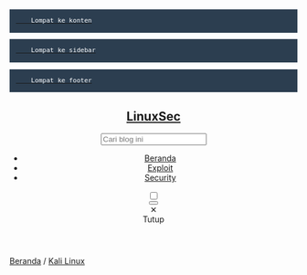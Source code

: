 <script>
(localStorage.getItem('mode')) === 'darkmode' ? document.querySelector('body').classList.add('darkmode') : document.querySelector('body').classList.remove('darkmode')
</script>
<div class='template-settings section' id='template-settings'><div class='widget HTML' data-version='2' id='HTML70'>
</div></div>
<div class='custom-css section' id='custom-css'><div class='widget HTML' data-version='2' id='HTML82'>
<style>
              blockquote {
    background-color: #2c3e50;
    border-left: 5pxsolidrgba(121,128,136,0.07);
    padding: 15px 20px;
    margin: 15px 0 15px 3px;
    font-style: normal;
    color: #fff;
}
blockquote[style] {
    background-color: #2c3e50;
    border-left: 5pxsolidrgba(121,128,136,0.07);
    padding: 15px 20px;
    margin: 15px 0 15px 3px;
    font-style: normal;
    color: #fff;
}
pre {
    display: block;
    padding: 11px;
    margin: 0 0 11.5px;
    font-size: 13px;
    line-height: 1.7;
    word-break: break-all;
    word-wrap: break-word;
    color: #fff;
    background-color: #2c3e50;
}
          </style>
</div></div>
<a class='skip-to-content-link skip-to-link' href='#main-content'>

        Lompat ke konten
        
</a>
<a class='skip-to-sidebar-link skip-to-link' href='#sidebar-wrap'>

        Lompat ke sidebar
        
</a>
<a class='skip-to-footer-link skip-to-link' href='#footer-outer'>

        Lompat ke footer
        
</a>
<header id='header-outer'>
<div id='header-wrap'>
<div id='header-content'>
<div class='header section' id='header'><div class='widget Header' data-version='2' id='Header1'>
<div class='blog-title-wrap'>
<h2 class='blog-title'>
<a data-text='LinuxSec' href='https://www.linuxsec.org/' title='LinuxSec'>LinuxSec</a>
</h2>
</div>
</div></div>
<div class='social-button section' id='social-button'><div class='widget HTML' data-version='2' id='HTML71'>
<div class='widget-content'>
<a aria-label="facebook-icon" href="https://www.facebook.com/linuxsec.org" rel="nofollow"><span class="social-icon facebook-icon"><i></i></span></a>
<a aria-label="twitter-icon" href="https://twitter.com/linuxsec_org" rel="nofollow"><span class="social-icon twitter-icon"><i></i></span></a>
<a aria-label="linkedin-icon" href="https://www.linkedin.com/company/linuxindonesia" rel="nofollow"><span class="social-icon linkedin-icon"><i></i></span></a>
<a aria-label="github-icon" href="https://github.com/linuxsec" rel="nofollow"><span class="social-icon github-icon"><i></i></span></a>
</div>
</div></div>
</div>
</div>
<div id='navmenu-wrap'>
<div id='searchcontainer'>
<form action='https://www.linuxsec.org/search' id='search'>
<input aria-label='Cari blog ini' autocomplete='off' id='search-terms' name='q' placeholder='Cari blog ini' tabindex='-1' type='text' value=''/>
</form>
</div>
<div id='navmenu-wrap-sticky'>
<div class='menu-sticky'>
<div class='nav-outer nav-copy'>
</div>
</div>
</div>
<div class='navmenu section' id='navmenu'><div class='widget HTML' data-version='2' id='HTML72'>
<div class='nav-outer nav-original'>
<nav class='navmenu-content'>
<ul>
<li><a href='https://www.linuxsec.org/'>Beranda</a></li>
<li><a href='https://exploit.linuxsec.org/'>Exploit</a></li>
<li><a href='https://www.linuxsec.org/search/label/Security?&max-results=6' rel='nofollow'>Security</a></li>
</ul>
</nav>
<div class='nav-secondary'>
<label class='iconsearch-label' for='search-terms'>
</label>
<div class='darkmode-switch'>
<span class='switch-title'></span>
<label class='switch'>
<input aria-label='checkbox' class='checkbox' onclick='darkMode()' type='checkbox'/>
<span class='slider'></span>
</label>
</div>
</div>
<button aria-label='menu' class='navmenu-button'>
<div></div>
<div></div>
<div></div>
</button>
</div>
<div id='navmenu-sidebar'>
<div id='navmenu-sidebar-closebtn'><div class='closebtn'>&#10005;</div><div class='closebtn-title'>Tutup</div></div>
<div id='navmenu-sidebar-body'></div>
</div>
<div id='navmenu-overlay'></div>
</div></div>
</div>
</header>
<main id='wrapper'>
<section id='content-wrap'>
<div class='top-widget section' id='top-widget'><div class='widget HTML' data-version='2' id='HTML73'>
</div></div>
<div class='top-widget2 section' id='top-widget2'><div class='widget HTML' data-version='2' id='HTML421'>
</div></div>
<div class='main-content section' id='main-content'><div class='widget FeaturedPost' data-version='2' id='FeaturedPost1'>
</div><div class='widget Blog' data-version='2' id='Blog1'>
<div class='content content-single'>
<div class='breadcrumbs' itemscope='itemscope' itemtype='https://schema.org/BreadcrumbList'>
<span itemprop='itemListElement' itemscope='itemscope' itemtype='https://schema.org/ListItem'>
<a href='https://www.linuxsec.org/' itemprop='item' title='Home'>
<meta content='1' itemprop='position'/>
<span itemprop='name'>Beranda</span></a>
</span>
 /
                        <span itemprop='itemListElement' itemscope='itemscope' itemtype='https://schema.org/ListItem'>
<meta content='2' itemprop='position'/>
<a href='https://www.linuxsec.org/search/label/Kali%20Linux?&max-results=6' itemprop='item' rel='nofollow' title='Kali Linux'>
<span itemprop='name'>Kali Linux</span>
</a>
</span>
</div>
<article class='post-outer-single'>
<div class='post-content'>
<script type='application/ld+json'>
        {
            "@context": "http://schema.org",
            "@type": "BlogPosting",
            "mainEntityOfPage": {
                "@type": "WebPage",
                "@id": "https://www.linuxsec.org/2020/01/cara-install-driver-gpu-nvidia-di-kali.html"
            },
            "headline": "Cara Install Driver GPU Nvidia di Kali Linux",
            "description": "\u003cb\u003e Cara Install Driver GPU Nvidia di Kali Linux\u003c/b\u003e . Di tutorial kali ini saya akan sharing sedikit mengenai bagaimana cara install driver Nvidia proprietar&#8230;",
            "datePublished": "2020-01-16T01:14:00+07:00",
            "dateModified": "2020-01-17T21:04:27+07:00",
            
  "image": {
    "@type": "ImageObject",
    
    "url": "https://1.bp.blogspot.com/-BE1P5aLnw88/XiCVuvh8PTI/AAAAAAAAL7Q/xvpfpCzfuIoFCDXrFmdmsTG9-BqMFID2ACLcBGAsYHQ/w1200-h630-p-k-no-nu/nvidia%2Bsetting.png",
    "height": 630,
    "width": 1200
    
  },

            
 "publisher": {
    "@type": "Organization",
    "name": "Blogger",
    "logo": {
      "@type": "ImageObject",
      "url": "https://blogger.googleusercontent.com/img/b/U2hvZWJveA/AVvXsEgfMvYAhAbdHksiBA24JKmb2Tav6K0GviwztID3Cq4VpV96HaJfy0viIu8z1SSw_G9n5FQHZWSRao61M3e58ImahqBtr7LiOUS6m_w59IvDYwjmMcbq3fKW4JSbacqkbxTo8B90dWp0Cese92xfLMPe_tg11g/h60/",
      "width": 206,
      "height": 60
    }
  },

            "author": {
                "url": "https://www.linuxsec.org/",
                "@type": "Person",
                "name": "Problem Child"
            }
        }
        // postMeta Custom By Sugeng.id
        </script>
<a name='4502144460100481682'></a>
<h1 class='post-title entry-title'>
Cara Install Driver GPU Nvidia di Kali Linux
</h1>
<div class='post-info'>
<span class='author-info'>
Diposting oleh
Problem Child
</span>
<time datetime='2020-01-16T01:14:00+07:00' title='2020-01-16T01:14:00+07:00'>
Kamis, Januari 16, 2020
</time>
</div>
<div class='post-body post-body-artikel' id='post-body-4502144460100481682'>
<b>Cara Install Driver GPU Nvidia di Kali Linux</b>. Di tutorial kali ini saya akan sharing sedikit mengenai bagaimana cara install driver Nvidia proprietary di Kali Linux. Jika hardware kalian terpasang VGA Nvidia sebaiknya install juga drivernya agar kinerja hardware bisa lebih maksimal.<br />
<a name='more'></a><br />
<div class="separator" style="clear: both; text-align: center;">
<a href="https://1.bp.blogspot.com/-BE1P5aLnw88/XiCVuvh8PTI/AAAAAAAAL7Q/xvpfpCzfuIoFCDXrFmdmsTG9-BqMFID2ACLcBGAsYHQ/s1600/nvidia%2Bsetting.png" imageanchor="1" style="margin-left: 1em; margin-right: 1em;"><img border="0" data-original-height="536" data-original-width="838" height="408" src="https://1.bp.blogspot.com/-BE1P5aLnw88/XiCVuvh8PTI/AAAAAAAAL7Q/xvpfpCzfuIoFCDXrFmdmsTG9-BqMFID2ACLcBGAsYHQ/s640/nvidia%2Bsetting.png" width="640" /></a></div>
<br />
Sebelumnya saya harus beritahu kalian bahwa tutorial yang ada di web Kali Linux mengenai <b><a href="https://www.kali.org/docs/general-use/install-nvidia-drivers-on-kali-linux/">cara install driver Nvidia</a></b> tidak bisa diterapkan di laptop. Artinya, tutorial tersebut hanya bisa diterapkan jika kalian menggunakan komputer dengan GPU Nvidia saja. Sementara saat ini rata-rata laptop memiliki dual GPU yakni Intel dan Nvidia.<br />
<br />
Sebagai referensi tambahan, saya memasang Kali Linux di laptop MSI. Spesifikasi lengkapnya:<br />
<ul>
<li>OS: Kali Linux 2019.4</li>
<li>Desktop: XFCE</li>
<li>Kernel:&nbsp;5.3.0-kali2-amd64</li>
<li>CPU: Intel i7-7700HQ (8) @ 3.800GHz</li>
<li>GPU: NVIDIA GeForce GTX 1060 Mobile</li>
<li>GPU: Intel HD Graphics 630</li>
</ul>
<span style="font-size: large;"><b><u>Persiapan Instalasi</u></b></span><br />
Di beberapa kasus termasuk yang saya alami, driver open source bawaan yakni nouveau memberikan masalah yang cukup serius dimana sering tiba-tiba restart saat menjalankan perintah lspci. Solusinya, block modul tersebut agar tidak diload saat booting, dan jangan lupa restart setelah nouveau di block.<br />
Buat file blacklist dengan perintah<br />
<blockquote class="tr_bq">
sudo nano&nbsp;/etc/modprobe.d/blacklist-nouveau.conf</blockquote>
Lalu isikan:<br />
<blockquote class="tr_bq">
blacklist nouveau<br />
blacklist lbm-nouveau<br />
options nouveau modeset=0<br />
alias nouveau off<br />
alias lbm-nouveau off</blockquote>
<div>
Update initramfs dan reboot dengan perintah</div>
<blockquote class="tr_bq">
sudo&nbsp;update-initramfs -u &amp;&amp; sudo shutdown -r now</blockquote>
<div>
Oke, sekarang nouveau yang "mengganggu" sudah diblokir. Sekarang jalankan perintah berikut:</div>
<blockquote class="tr_bq">
lspci -v | grep VGA</blockquote>
<div>
Pastikan output atau hasil dari perintah tersebut menampilkan Nvidia.</div>
<div>
Jika sudah oke, sekarang masuk ke proses instalasi&nbsp;</div>
<br />
<span style="font-size: large;"><b><u>Proses Instalasi</u></b></span><br />
Sekarang kita install driver Nvidia dan juga Cuda.<br />
<blockquote class="tr_bq">
sudo apt update &amp;&amp; sudo apt install -y nvidia-driver nvidia-xconfig nvidia-settings&nbsp;<b>ocl-icd-libopencl1 nvidia-cuda-toolkit</b></blockquote>
Perhatikan dua paket terakhir yang saya cetak tebal. Paket tersebut dibutuhkan oleh GPU Nvidia yang sudah support <b><a href="https://www.geforce.com/hardware/technology/cuda">CUDA</a></b>. Jika belum, jangan diinstall.<br />
<br />
Selanjutnya adalah mengkonfigurasi agar proses desktop dijalankan oleh Nvidia. Jalankan perintah berikut untuk melihat BUS ID dari GPU Nvidia.<br />
<blockquote class="tr_bq">
nvidia-xconfig --query-gpu-info | grep 'BusID : ' | cut -d ' ' -f6</blockquote>
Contoh output<br />
<blockquote class="tr_bq">
PCI:1:0:0</blockquote>
Oke, langkah selanjutnya adalah membuat file config&nbsp;/etc/X11/xorg.conf<br />
<blockquote class="tr_bq">
sudo nano&nbsp;/etc/X11/xorg.conf</blockquote>
Isinya:<br />
<pre>Section "ServerLayout"
    Identifier "layout"
    Screen 0 "nvidia"
    Inactive "intel"
EndSection

Section "Device"
    Identifier "nvidia"
    Driver "nvidia"
    BusID "<b>PCI:1:0:0</b>"
EndSection

Section "Screen"
    Identifier "nvidia"
    Device "nvidia"
    Option "AllowEmptyInitialConfiguration"
EndSection

Section "Device"
    Identifier "intel"
    Driver "modesetting"
EndSection

Section "Screen"
    Identifier "intel"
    Device "intel"
EndSection
</pre>
<br />
Sesuaikan sendiri BUS ID nya dengan output di langkah sebelumnya.<br />
<br />
Seperti yang saya tulis diawal, disini saya menggunakan Kali Linux dengan desktop XFCE yang menggunakan display manager LightDM. Sekarang buat file di direktori lightdm untuk mengeksekusi setup script.<br />
<blockquote class="tr_bq">
sudo nano /etc/lightdm/display_setup.sh</blockquote>
Isinya<br />
<blockquote class="tr_bq">
#!/bin/sh<br />
xrandr --setprovideroutputsource modesetting NVIDIA-0<br />
xrandr --auto</blockquote>
Beri hak eksekusi file tersebut<br />
<blockquote class="tr_bq">
sudo&nbsp;chmod +x /etc/lightdm/display_setup.sh</blockquote>
Selanjutnya edit file konfigurasi LightDM<br />
<blockquote class="tr_bq">
sudo nano /etc/lightdm/lightdm.conf</blockquote>
Pada section&nbsp;<b>[Seat:*]</b> tambahkan<br />
<blockquote class="tr_bq">
display-setup-script=/etc/lightdm/display_setup.sh</blockquote>
Lihat screenshot berikut<br />
<div class="separator" style="clear: both; text-align: center;">
<a href="https://1.bp.blogspot.com/-j7ijLeXuQ4Q/XiCR6pq9dgI/AAAAAAAAL6Y/ZrMg1hkWokIoxXXejAdMfzVBavlFbalbQCLcBGAsYHQ/s1600/setup%2Bscript.png" imageanchor="1" style="margin-left: 1em; margin-right: 1em;"><img border="0" data-original-height="173" data-original-width="733" height="150" src="https://1.bp.blogspot.com/-j7ijLeXuQ4Q/XiCR6pq9dgI/AAAAAAAAL6Y/ZrMg1hkWokIoxXXejAdMfzVBavlFbalbQCLcBGAsYHQ/s640/setup%2Bscript.png" width="640" /></a></div>
<br />
Selanjutnya reboot sistem dan setelah login kembali, jalankan perintah berikut untuk memastikan bahwa driver Nvidia sudah terpasang.<br />
<blockquote class="tr_bq">
nvidia-smi</blockquote>
<div class="separator" style="clear: both; text-align: center;">
<a href="https://1.bp.blogspot.com/-6Ovk78ogdaE/XiCSXKCzrUI/AAAAAAAAL6g/WzF8LCURUqoiU4JgXP8OXphF1YeD1mOPgCLcBGAsYHQ/s1600/nvidiainit.png" imageanchor="1" style="margin-left: 1em; margin-right: 1em;"><img border="0" data-original-height="416" data-original-width="984" height="270" src="https://1.bp.blogspot.com/-6Ovk78ogdaE/XiCSXKCzrUI/AAAAAAAAL6g/WzF8LCURUqoiU4JgXP8OXphF1YeD1mOPgCLcBGAsYHQ/s640/nvidiainit.png" width="640" /></a></div>
<br />
<span style="font-size: large;"><b><u>Benchmark</u></b></span><br />
Untuk benchmark, kita bisa gunakan hashcat. Jalankan perintah<br />
<blockquote class="tr_bq">
hashcat -b</blockquote>
<div class="separator" style="clear: both; text-align: center;">
<a href="https://1.bp.blogspot.com/-p1hAdFF_IXs/XiCSziusKaI/AAAAAAAAL6o/UrE76bCH5UMRQMBB2KpkHBeHdvfF9ZN-QCLcBGAsYHQ/s1600/hashcat%2Bbenchmark.png" imageanchor="1" style="margin-left: 1em; margin-right: 1em;"><img border="0" data-original-height="384" data-original-width="911" height="268" src="https://1.bp.blogspot.com/-p1hAdFF_IXs/XiCSziusKaI/AAAAAAAAL6o/UrE76bCH5UMRQMBB2KpkHBeHdvfF9ZN-QCLcBGAsYHQ/s640/hashcat%2Bbenchmark.png" width="640" /></a></div>
<br />
Dan ini output di nvidia-smi<br />
<div class="separator" style="clear: both; text-align: center;">
<a href="https://1.bp.blogspot.com/-Ru2QW9HE-lY/XiCTEX3_ZhI/AAAAAAAAL6w/--RxgB1YT6YYEhQGwz-B36zgs9bi9ry-wCLcBGAsYHQ/s1600/smi.png" imageanchor="1" style="margin-left: 1em; margin-right: 1em;"><img border="0" data-original-height="380" data-original-width="795" height="304" src="https://1.bp.blogspot.com/-Ru2QW9HE-lY/XiCTEX3_ZhI/AAAAAAAAL6w/--RxgB1YT6YYEhQGwz-B36zgs9bi9ry-wCLcBGAsYHQ/s640/smi.png" width="640" /></a></div>
<div class="separator" style="clear: both; text-align: center;">
<br /></div>
Terakhir adalah memeriksa apakah direct rendering sudah aktif.<br />
<blockquote class="tr_bq">
glxinfo | grep -i "direct rendering"</blockquote>
<div class="separator" style="clear: both; text-align: center;">
<a href="https://1.bp.blogspot.com/-68Ezi_J8cLw/XiCTff21-uI/AAAAAAAAL64/BAGfQNd2QyYmN_9Rg2QBRYd6VW7xFr1LwCLcBGAsYHQ/s1600/rendering.png" imageanchor="1" style="margin-left: 1em; margin-right: 1em;"><img border="0" data-original-height="59" data-original-width="776" height="48" src="https://1.bp.blogspot.com/-68Ezi_J8cLw/XiCTff21-uI/AAAAAAAAL64/BAGfQNd2QyYmN_9Rg2QBRYd6VW7xFr1LwCLcBGAsYHQ/s640/rendering.png" width="640" /></a></div>
<br />
<span style="font-size: large;"><b><u>Mengatasi Screen Tearing</u></b></span><br />
Di beberapa kasus setelah menginstall driver Nvidia terjadi screen tearing saat memutar video. Kita bisa mengatasinya dengan mengaktifkan PRIME sync. Jalankan perintah<br />
<blockquote class="tr_bq">
xrandr --verbose | grep PRIME</blockquote>
Dan pastikan outputnya adalah<br />
<blockquote class="tr_bq">
PRIME Synchronization: 0</blockquote>
0 artinya PRIME sync belum aktif.<br />
Edit file&nbsp;&nbsp;<b>/etc/default/grub,</b> lalu tambahkan value&nbsp;<b>nvidia-drm.modeset=1 </b>di&nbsp;<b>GRUB_CMDLINE_LINUX_DEFAULT</b>. Lihat screenshot:<br />
<div class="separator" style="clear: both; text-align: center;">
<a href="https://1.bp.blogspot.com/-7AwsURRDfcc/XiCUlKVoPvI/AAAAAAAAL7E/-oS5uzvttuA_3WVyv6BgFBcGhpDWcDtNACLcBGAsYHQ/s1600/grub.png" imageanchor="1" style="margin-left: 1em; margin-right: 1em;"><img border="0" data-original-height="174" data-original-width="703" height="158" src="https://1.bp.blogspot.com/-7AwsURRDfcc/XiCUlKVoPvI/AAAAAAAAL7E/-oS5uzvttuA_3WVyv6BgFBcGhpDWcDtNACLcBGAsYHQ/s640/grub.png" width="640" /></a></div>
<br />
Update dan reboot<br />
<blockquote class="tr_bq">
sudo&nbsp;update-grub &amp;&amp; sudo reboot</blockquote>
Oke mungkin sekian tutorial kali ini, jika ada yang ingin ditanyakan silahkan tinggalkan komentar.<br />
<br />
<b>Referensi:</b><br />
<ul>
<li>https://forums.kali.org/showthread.php?35748-TUTORIAL-Installing-official-NVIDIA-driver-in-Optimus-laptop</li>
<li>https://wiki.archlinux.org/index.php/NVIDIA_Optimus#Display_managers</li>
</ul>
</div>
